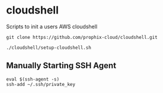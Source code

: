 # cloudshell
Scripts to init a users AWS cloudshell

```
git clone https://github.com/prophix-cloud/cloudshell.git
```

```
./cloudshell/setup-cloudshell.sh
```

## Manually Starting SSH Agent

```
eval $(ssh-agent -s)
ssh-add ~/.ssh/private_key
```